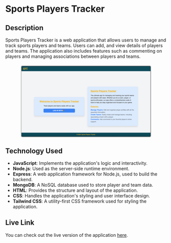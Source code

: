 # Sports Players Tracker


## Description

Sports Players Tracker is a web application that allows users to manage and track sports players and teams. Users can add, and view details of players and teams. The application also includes features such as commenting on players and managing associations between players and teams.



<img src="./public/images/wireframe.png" alt="Sports Players Tracker" style="width: 80%; border: 2px solid #ccc; border-radius: 5px; display: block; margin: 20px auto;" />
 


## Technology Used

- **JavaScript**: Implements the application's logic and interactivity.
- **Node.js**: Used as the server-side runtime environment.
- **Express**: A web application framework for Node.js, used to build the backend.
- **MongoDB**: A NoSQL database used to store player and team data.
- **HTML**: Provides the structure and layout of the application.
- **CSS**: Handles the application's styling and user interface design.
- **Tailwind CSS**: A utility-first CSS framework used for styling the application.

## Live Link

You can check out the live version of the application [here](https://sports-players-tracker-59f53b8999c0.herokuapp.com/).
